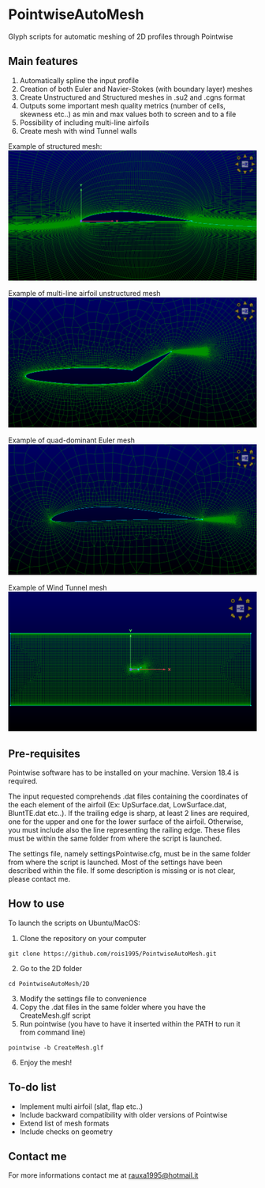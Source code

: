 # PointwiseAutoMesh
Glyph scripts for automatic meshing of 2D profiles through Pointwise

## Main features
1. Automatically spline the input profile
2. Creation of both Euler and Navier-Stokes (with boundary layer) meshes
3. Create Unstructured and Structured meshes in .su2 and .cgns format
4. Outputs some important mesh quality metrics (number of cells, skewness etc..) as min and max values both to screen and to a file
5. Possibility of including multi-line airfoils
6. Create mesh with wind Tunnel walls

Example of structured mesh:
![alt text](https://github.com/rois1995/PointwiseAutoMesh/blob/main/2D/StructuredMesh.png)

Example of multi-line airfoil unstructured mesh
![alt text](https://github.com/rois1995/PointwiseAutoMesh/blob/main/2D/MultiLineAirfoil.png)

Example of quad-dominant Euler mesh
![alt text](https://github.com/rois1995/PointwiseAutoMesh/blob/main/2D/EulerMesh.png)

Example of Wind Tunnel mesh
![alt text](https://github.com/rois1995/PointwiseAutoMesh/blob/main/2D/WindTunnelModel.png)

## Pre-requisites
Pointwise software has to be installed on your machine. Version 18.4 is required. 

The input requested comprehends .dat files containing the coordinates of the each element of the airfoil (Ex: UpSurface.dat, LowSurface.dat, BluntTE.dat etc..). If the trailing edge is sharp, at least 2 lines are required, one for the upper and one for the lower surface of the airfoil. Otherwise, you must include also the line representing the railing edge. These files must be within the same folder from where the script is launched.

The settings file, namely settingsPointwise.cfg, must be in the same folder from where the script is launched. Most of the settings have been described within the file. If some description is missing or is not clear, please contact me.

## How to use
To launch the scripts on Ubuntu/MacOS:

1. Clone the repository on your computer 
```
git clone https://github.com/rois1995/PointwiseAutoMesh.git
```
2. Go to the 2D folder
```
cd PointwiseAutoMesh/2D
```
3. Modify the settings file to convenience
4. Copy the .dat files in the same folder where you have the CreateMesh.glf script
5. Run pointwise (you have to have it inserted within the PATH to run it from command line)
```
pointwise -b CreateMesh.glf
```
6. Enjoy the mesh!

## To-do list
- Implement multi airfoil (slat, flap etc..)
- Include backward compatibility with older versions of Pointwise
- Extend list of mesh formats
- Include checks on geometry

## Contact me 
For more informations contact me at rauxa1995@hotmail.it


